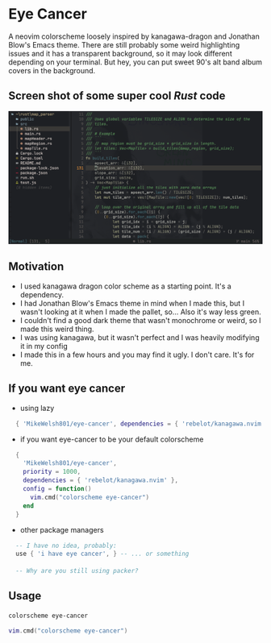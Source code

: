 # Eye Cancer

A neovim colorscheme loosely inspired by kanagawa-dragon and Jonathan Blow's Emacs theme.
There are still probably some weird highlighting issues and it has a transparent background, so
it may look different depending on your terminal. But hey, you can put sweet 90's
alt band album covers in the background.

## Screen shot of some super cool *Rust* code

![Cool Rust](/screenshots/cool_rust.png?raw=true "Cool Rust") 

## Motivation
  * I used kanagawa dragon color scheme as a starting point. It's a dependency.
  * I had Jonathan Blow's Emacs theme in mind when I made this, but I wasn't 
  looking at it when I made the pallet, so... Also it's way less green.
  * I couldn't find a good dark theme that wasn't monochrome or weird, so I made this weird thing.
  * I was using kanagawa, but it wasn't perfect and I was heavily modifying it in my config
  * I made this in a few hours and you may find it ugly. I don't care. It's for me.

## If you want eye cancer
  * using lazy
```lua
  { 'MikeWelsh801/eye-cancer', dependencies = { 'rebelot/kanagawa.nvim' } }
```
  * if you want eye-cancer to be your default colorscheme
```lua
  {
    'MikeWelsh801/eye-cancer',
    priority = 1000,
    dependencies = { 'rebelot/kanagawa.nvim' },
    config = function()
      vim.cmd("colorscheme eye-cancer")
    end
  }
```
  * other package managers
  ```lua
    -- I have no idea, probably: 
    use { 'i have eye cancer', } -- ... or something

    -- Why are you still using packer?
  ```

## Usage
```vim
colorscheme eye-cancer
```
```lua
vim.cmd("colorscheme eye-cancer")
```

